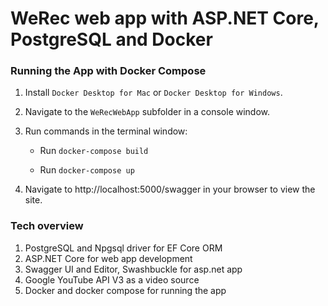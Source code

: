 # WeRec web app with ASP.NET Core, PostgreSQL and Docker

### Running the App with Docker Compose

1. Install `Docker Desktop for Mac` or `Docker Desktop for Windows`.

2. Navigate to the `WeRecWebApp` subfolder in a console window.

3. Run commands in the terminal window:

    - Run `docker-compose build`

    - Run `docker-compose up`

4. Navigate to http://localhost:5000/swagger in your browser to view the site.

### Tech overview

1. PostgreSQL and Npgsql driver for EF Core ORM 
2. ASP.NET Core for web app development
3. Swagger UI and Editor, Swashbuckle for asp.net app
4. Google YouTube API V3 as a video source
5. Docker and docker compose for running the app